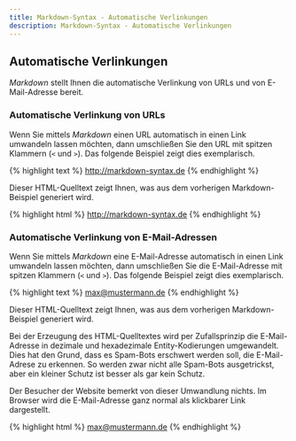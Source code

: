 ```yaml
---
title: Markdown-Syntax - Automatische Verlinkungen
description: Markdown-Syntax - Automatische Verlinkungen
---
```


## Automatische Verlinkungen

*Markdown* stellt Ihnen die automatische Verlinkung von URLs und von E-Mail-Adresse bereit.

### Automatische Verlinkung von URLs

Wenn Sie mittels *Markdown* einen URL automatisch in einen Link umwandeln lassen möchten, dann umschließen Sie den URL mit spitzen Klammern (`<` und `>`). Das folgende Beispiel zeigt dies exemplarisch.

{% highlight text %}
<http://markdown-syntax.de>
{% endhighlight %}

Dieser HTML-Quelltext zeigt Ihnen, was aus dem vorherigen Markdown-Beispiel generiert wird.

{% highlight html %}
<a href="http://markdown-syntax.de">http://markdown-syntax.de</a>
{% endhighlight %}

### Automatische Verlinkung von E-Mail-Adressen

Wenn Sie mittels *Markdown* eine E-Mail-Adresse automatisch in einen Link umwandeln lassen möchten, dann umschließen Sie die E-Mail-Adresse mit spitzen Klammern (`<` und `>`). Das folgende Beispiel zeigt dies exemplarisch.

{% highlight text %}
<max@mustermann.de>
{% endhighlight %}

Dieser HTML-Quelltext zeigt Ihnen, was aus dem vorherigen Markdown-Beispiel generiert wird.

Bei der Erzeugung des HTML-Quelltextes wird per Zufallsprinzip die E-Mail-Adresse in dezimale und hexadezimale Entity-Kodierungen umgewandelt. Dies hat den Grund, dass es Spam-Bots erschwert werden soll, die E-Mail-Adrese zu erkennen. So werden zwar nicht alle Spam-Bots ausgetrickst, aber ein kleiner Schutz ist besser als gar kein Schutz.

Der Besucher der Website bemerkt von dieser Umwandlung nichts. Im Browser wird die E-Mail-Adresse ganz normal als klickbarer Link dargestellt.

{% highlight html %}
<a href="&#109;&#x61;&#x69;&#108;&#x74;&#111;:&#x6D;&#x61;&#x78;&#64;&#109;u&#x73;&#x74;&#101;&#x72;&#109;&#x61;&#x6E;&#x6E;&#46;&#100;&#x65;">&#x6D;&#x61;&#x78;&#64;&#109;u&#x73;&#x74;&#101;&#x72;&#109;&#x61;&#x6E;&#x6E;&#46;&#100;&#x65;</a>
{% endhighlight %}

